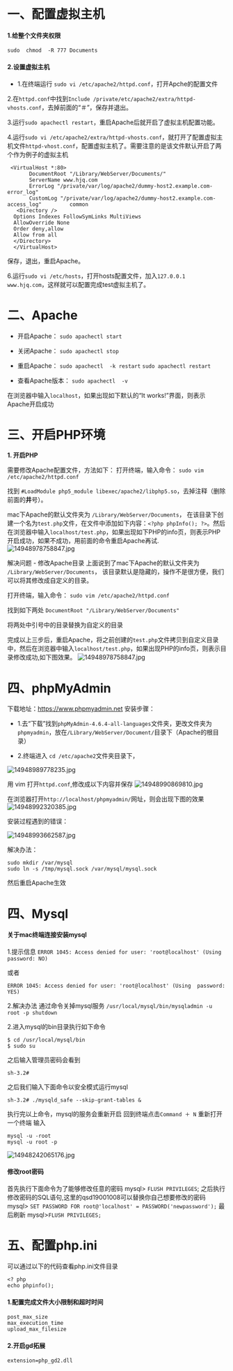 # 一、配置虚拟主机
#### 1.给整个文件夹权限
```
sudo  chmod  -R 777 Documents 
```

#### 2.设置虚拟主机

- 1.在终端运行 `sudo vi /etc/apache2/httpd.conf`，打开Apche的配置文件 

2.在`httpd.conf`中找到`Include /private/etc/apache2/extra/httpd-vhosts.conf`，去掉前面的“＃”，保存并退出。 

3.运行`sudo apachectl restart`，重启Apache后就开启了虚拟主机配置功能。 

4.运行`sudo vi /etc/apache2/extra/httpd-vhosts.conf`，就打开了配置虚拟主机文件`httpd-vhost.conf`，配置虚拟主机了。需要注意的是该文件默认开启了两个作为例子的虚拟主机

```
 <VirtualHost *:80>
       DocumentRoot "/Library/WebServer/Documents/"
       ServerName www.hjq.com
       ErrorLog "/private/var/log/apache2/dummy-host2.example.com-error_log"
       CustomLog "/private/var/log/apache2/dummy-host2.example.com-access_log"         common
   <Directory />
  Options Indexes FollowSymLinks MultiViews
  AllowOverride None
  Order deny,allow 
  Allow from all 
  </Directory>
  </VirtualHost>
```
保存，退出，重启Apache。

6.运行`sudo vi /etc/hosts`，打开hosts配置文件，加入`127.0.0.1 www.hjq.com`，这样就可以配置完成test虚拟主机了。

# 二、Apache
- 开启Apache：
`sudo apachectl start`

- 关闭Apache：
`sudo apachectl stop`

- 重启Apache：
`sudo apachectl  -k restart`
`sudo apachectl restart`

- 查看Apache版本：
`sudo apachectl  -v`

在浏览器中输入`localhost`，如果出现如下默认的“It works!”界面，则表示Apache开启成功

# 三、开启PHP环境
**1. 开启PHP**
 
需要修改Apache配置文件，方法如下：
打开终端，输入命令：
`sudo vim /etc/apache2/httpd.conf`

找到
`#LoadModule php5_module libexec/apache2/libphp5.so`，去掉注释（删除前面的**井**号）。

mac下Apache的默认文件夹为
`/Library/WebServer/Documents`，
在该目录下创建一个名为`test.php`文件，在文件中添加如下内容：`<?php phpInfo(); ?>`。然后在浏览器中输入`localhost/test.php`，如果出现如下PHP的info页，则表示PHP开启成功，如果不成功，用前面的命令重启Apache再试.
![14948978758847.jpg](http://upload-images.jianshu.io/upload_images/678898-c2eee4c00aa60b2d.jpg?imageMogr2/auto-orient/strip%7CimageView2/2/w/1240)


解决问题 - 修改Apache目录
上面说到了mac下Apache的默认文件夹为
`/Library/WebServer/Documents`，
该目录默认是隐藏的，操作不是很方便，我们可以将其修改成自定义的目录。

打开终端，输入命令：
`sudo vim /etc/apache2/httpd.conf`

找到如下两处
`DocumentRoot "/Library/WebServer/Documents"`

将两处中引号中的目录替换为自定义的目录

完成以上三步后，重启Apache，将之前创建的`test.php`文件拷贝到自定义目录中，然后在浏览器中输入`localhost/test.php`，如果出现PHP的info页，则表示目录修改成功,如下图效果。
![14948978758847.jpg](http://upload-images.jianshu.io/upload_images/678898-9ee71d3090d54bef.jpg?imageMogr2/auto-orient/strip%7CimageView2/2/w/1240)

# 四、phpMyAdmin
下载地址：https://www.phpmyadmin.net
安装步骤：

- 1.去“下载”找到`phpMyAdmin-4.6.4-all-languages`文件夹，更改文件夹为`phpmyadmin`，放在`/Library/WebServer/Document/`目录下（Apache的根目录）

- 2.终端进入 `cd /etc/apache2`文件夹目录下，

![14948989778235.jpg](http://upload-images.jianshu.io/upload_images/678898-1d5c367e1281966e.jpg?imageMogr2/auto-orient/strip%7CimageView2/2/w/1240)

用 vim 打开`httpd.conf`,修改成以下内容并保存
![14948990869810.jpg](http://upload-images.jianshu.io/upload_images/678898-c073f14e85ae3ac4.jpg?imageMogr2/auto-orient/strip%7CimageView2/2/w/1240)

在浏览器打开`http://localhost/phpmyadmin/`网址，则会出现下图的效果
![14948992320385.jpg](http://upload-images.jianshu.io/upload_images/678898-efa33ea1523ab2dc.jpg?imageMogr2/auto-orient/strip%7CimageView2/2/w/1240)

安装过程遇到的错误：

![14948993662587.jpg](http://upload-images.jianshu.io/upload_images/678898-68fa9230fd709f62.jpg?imageMogr2/auto-orient/strip%7CimageView2/2/w/1240)

解决办法：

```
sudo mkdir /var/mysql
sudo ln -s /tmp/mysql.sock /var/mysql/mysql.sock
```
然后重启Apache生效

# 四、Mysql
#### 关于mac终端连接安装mysql
1.提示信息
`ERROR 1045: Access denied for user: 'root@localhost' (Using 
password: NO)`

或者

`ERROR 1045: Access denied for user: 'root@localhost' (Using 
password: YES)`

2.解决办法
通过命令关掉mysql服务
`/usr/local/mysql/bin/mysqladmin -u root -p shutdown`

2.进入mysql的bin目录执行如下命令

```
$ cd /usr/local/mysql/bin
$ sudo su  
```

之后输入管理员密码会看到

`sh-3.2# `

之后我们输入下面命令以安全模式运行mysql

```
sh-3.2# ./mysqld_safe --skip-grant-tables &
```

执行完以上命令，mysql的服务会重新开启
回到终端点击`Command ＋ N` 重新打开一个终端 
输入
```
mysql -u -root
mysql -u root -p
```

![14948242065176.jpg](http://upload-images.jianshu.io/upload_images/678898-003ed0870dc3ba73.jpg?imageMogr2/auto-orient/strip%7CimageView2/2/w/1240)

#### 修改root密码 
首先执行下面命令为了能够修改任意的密码
mysql> `FLUSH PRIVILEGES`;
之后执行修改密码的SQL语句,这里的qsd19001008可以替换你自己想要修改的密码
mysql> `SET PASSWORD FOR root@'localhost' = PASSWORD('newpassword');`
最后刷新
mysql>`FLUSH PRIVILEGES;`

# 五、配置php.ini
可以通过以下的代码查看php.ini文件目录
```
<? php
echo phpinfo();
```
#### 1.配置完成文件大小限制和超时时间
```
post_max_size
max_execution_time
upload_max_filesize
```
#### 2.开启gd拓展
```
extension=php_gd2.dll
```